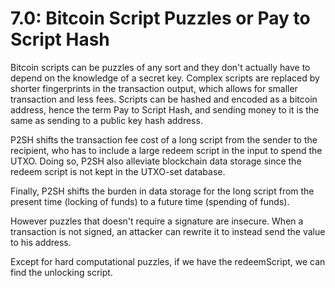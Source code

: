 # 7.0: Bitcoin Script Puzzles or Pay to Script Hash

Bitcoin scripts can be puzzles of any sort and they don't actually have to depend on the knowledge of a secret key.
Complex scripts are replaced by shorter fingerprints in the transaction output, which allows for smaller transaction and
less fees.
Scripts can be hashed and encoded as a bitcoin address, hence the term Pay to Script Hash, and sending money to it is the 
same as sending to a public key hash address.

P2SH shifts the transaction fee cost of a long script from the sender to the recipient, who has to include a large redeem 
script in the input to spend the UTXO.
Doing so, P2SH also alleviate blockchain data storage since the redeem script is not kept in the UTXO-set database.

Finally, P2SH shifts the burden in data storage for the long script from the present time (locking of funds) to a future 
time (spending of funds).

However puzzles that doesn't require a signature are insecure.
When a transaction is not signed, an attacker can rewrite it to instead send the value to his address.

Except for hard computational puzzles, if we have the redeemScript, we can find the unlocking script.
